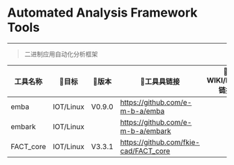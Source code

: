 # Automated Analysis Framework Tools
---
> 二进制应用自动化分析框架

| 工具名称  | :space_invader:目标 | :pushpin:版本 | :loudspeaker:工具具链接               | :book:WIKI/BLOG链接 |
| --- | --- | --- | -- | -- |
|emba|IOT/Linux| V0.9.0 | https://github.com/e-m-b-a/emba ||
|embark|IOT/Linux|  | https://github.com/e-m-b-a/embark ||
|FACT_core|IOT/Linux| V3.3.1 | https://github.com/fkie-cad/FACT_core ||

